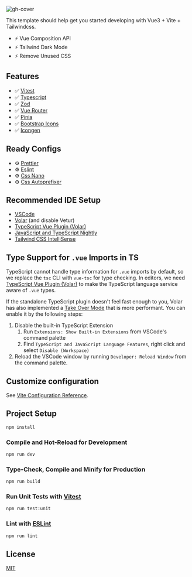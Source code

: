 ![gh-cover](https://user-images.githubusercontent.com/25357754/205466563-97a50c70-5e40-4636-b0c8-3a5cdacdc25e.png)

This template should help get you started developing with Vue3 + Vite + Tailwindcss.

-  ⚡️ Vue Composition API
-  ⚡️ Tailwind Dark Mode
-  ⚡️ Remove Unused CSS

## Features

-  :white_check_mark: [Vitest](https://vitest.dev)
-  :white_check_mark: [Typescript](https://www.typescriptlang.org)
-  :white_check_mark: [Zod](https://github.com/colinhacks/zod)
-  :white_check_mark: [Vue Router](https://router.vuejs.org)
-  :white_check_mark: [Pinia](https://pinia.vuejs.org)
-  :white_check_mark: [Bootstrap Icons](https://github.com/tommyip/bootstrap-icons-vue)
-  :white_check_mark: [Icongen](https://github.com/akabekobeko/npm-icon-gen)

## Ready Configs

-  ⚙️ [Prettier](https://prettier.io)
-  ⚙️ [Eslint](https://eslint.vuejs.org)
-  ⚙️ [Css Nano](https://cssnano.co)
-  ⚙️ [Css Autoprefixer](https://github.com/postcss/autoprefixer)

## Recommended IDE Setup

-  [VSCode](https://code.visualstudio.com/)
-  [Volar](https://marketplace.visualstudio.com/items?itemName=Vue.volar) (and disable Vetur)
-  [TypeScript Vue Plugin (Volar)](https://marketplace.visualstudio.com/items?itemName=Vue.vscode-typescript-vue-plugin)
-  [JavaScript and TypeScript Nightly](https://marketplace.visualstudio.com/items?itemName=ms-vscode.vscode-typescript-next)
-  [Tailwind CSS IntelliSense](https://marketplace.visualstudio.com/items?itemName=bradlc.vscode-tailwindcss)

## Type Support for `.vue` Imports in TS

TypeScript cannot handle type information for `.vue` imports by default, so we replace the `tsc` CLI with `vue-tsc` for type checking. In editors, we need [TypeScript Vue Plugin (Volar)](https://marketplace.visualstudio.com/items?itemName=Vue.vscode-typescript-vue-plugin) to make the TypeScript language service aware of `.vue` types.

If the standalone TypeScript plugin doesn't feel fast enough to you, Volar has also implemented a [Take Over Mode](https://github.com/johnsoncodehk/volar/discussions/471#discussioncomment-1361669) that is more performant. You can enable it by the following steps:

1. Disable the built-in TypeScript Extension
   1. Run `Extensions: Show Built-in Extensions` from VSCode's command palette
   2. Find `TypeScript and JavaScript Language Features`, right click and select `Disable (Workspace)`
2. Reload the VSCode window by running `Developer: Reload Window` from the command palette.

## Customize configuration

See [Vite Configuration Reference](https://vitejs.dev/config/).

## Project Setup

```sh
npm install
```

### Compile and Hot-Reload for Development

```sh
npm run dev
```

### Type-Check, Compile and Minify for Production

```sh
npm run build
```

### Run Unit Tests with [Vitest](https://vitest.dev/)

```sh
npm run test:unit
```

### Lint with [ESLint](https://eslint.org/)

```sh
npm run lint
```

## License

[MIT](https://github.com/72fcosta/vue3-vite-tailwindcss/blob/master/LICENSE.md)
